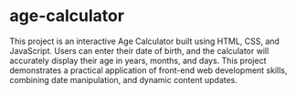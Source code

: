 # age-calculator
This project is an interactive Age Calculator built using HTML, CSS, and JavaScript. Users can enter their date of birth, and the calculator will accurately display their age in years, months, and days. This project demonstrates a practical application of front-end web development skills, combining date manipulation, and dynamic content updates.
